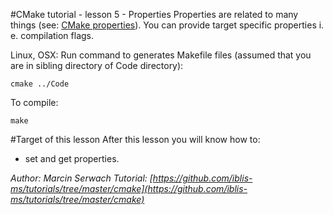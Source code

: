 #CMake tutorial - lesson 5 - Properties
Properties are related to many things (see: [CMake properties](https://cmake.org/cmake/help/v3.0/manual/cmake-properties.7.html "CMake properties")). You can provide target specific properties i. e. compilation flags.

Linux, OSX: Run command to generates Makefile files (assumed that you are in sibling directory of Code directory):
```
cmake ../Code
```
To compile:
```
make
```

#Target of this lesson
After this lesson you will know how to:
- set and get properties.


*Author: Marcin Serwach*
*Tutorial: [https://github.com/iblis-ms/tutorials/tree/master/cmake](https://github.com/iblis-ms/tutorials/tree/master/cmake)*
